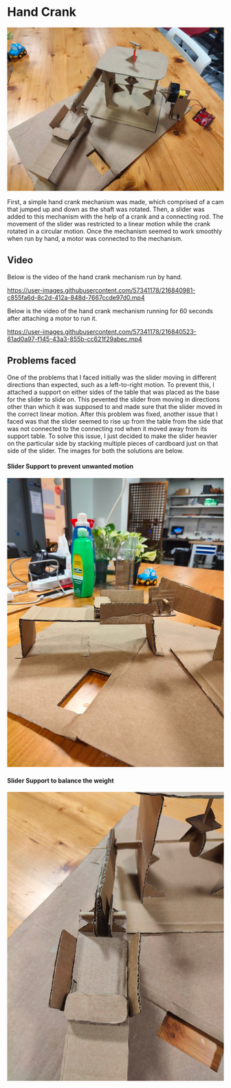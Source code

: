 # Hand Crank
![](https://github.com/yashaswiim/machineLab/blob/main/Hand-Crank/imgs/full_view.jpg)

First, a simple hand crank mechanism was made, which comprised of a cam that jumped up and down as the shaft was rotated. Then, a slider was added to this mechanism with the help of a crank and a connecting rod. The movement of the slider was restricted to a linear motion while the crank rotated in a circular motion. Once the mechanism seemed to work smoothly when run by hand, a motor was connected to the mechanism. 

## Video 

Below is the video of the hand crank mechanism run by hand.

https://user-images.githubusercontent.com/57341178/216840981-c855fa6d-8c2d-412a-848d-7667ccde97d0.mp4


Below is the video of the hand crank mechanism running for 60 seconds after attaching a motor to run it.

https://user-images.githubusercontent.com/57341178/216840523-61ad0a97-f145-43a3-855b-cc621f29abec.mp4

## Problems faced

One of the problems that I faced initially was the slider moving in different directions than expected, such as a left-to-right motion. To prevent this, I attached a support on either sides of the table that was placed as the base for the slider to slide on. This pevented the slider from moving in directions other than which it was supposed to and made sure that the slider moved in the correct linear motion. After this problem was fixed, another issue that I faced was that the slider seemed to rise up from the table from the side that was not connected to the connecting rod when it moved away from its support table. To solve this issue, I just decided to make the slider heavier on the particular side by stacking multiple pieces of cardboard just on that side of the slider. The images for both the solutions are below.

#### Slider Support to prevent unwanted motion
![](https://github.com/yashaswiim/machineLab/blob/main/Hand-Crank/imgs/slider_support.jpg)

#### Slider Support to balance the weight
![](https://github.com/yashaswiim/machineLab/blob/main/Hand-Crank/imgs/slider.jpg)




